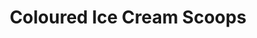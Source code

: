 ---
category: utencils
title: Coloured Ice Cream Scoops
image: color-scoop.png
layout: product-details
---